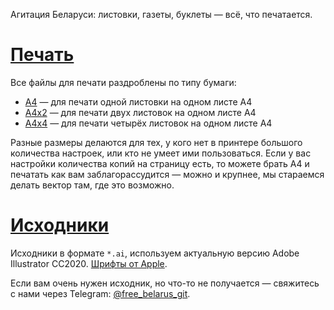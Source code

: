 Агитация Беларуси: листовки, газеты, буклеты — всё, что печатается.

# [Печать](./print)

Все файлы для печати раздроблены по типу бумаги: 

- [A4](./a4) — для печати одной листовки на одном листе А4
- [A4x2](./a4x2) — для печати двух листовок на одном листе А4
- [A4x4](./a4x4) — для печати четырёх листовок на одном листе А4

Разные размеры делаются для тех, у кого нет в принтере большого количества настроек, или кто не умеет ими пользоваться. Если у вас настройки количества копий на страницу есть, то можете брать А4 и печатать как вам заблагорассудится — можно и крупнее, мы стараемся делать вектор там, где это возможно.


# [Исходники](./sources)

Исходники в формате `*.ai`, используем актуальную версию Adobe Illustrator CC2020. 
[Шрифты от Apple](https://developer.apple.com/fonts/).

Если вам очень нужен исходник, но что-то не получается — свяжитесь с нами через Telegram: [@free_belarus_git](https://t.me/free_belarus_git).
